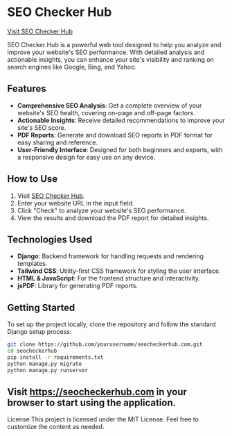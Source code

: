 # SEO Checker Hub

[Visit SEO Checker Hub](https://seocheckerhub.com)

SEO Checker Hub is a powerful web tool designed to help you analyze and improve your website's SEO performance. With detailed analysis and actionable insights, you can enhance your site's visibility and ranking on search engines like Google, Bing, and Yahoo.

## Features

- **Comprehensive SEO Analysis**: Get a complete overview of your website's SEO health, covering on-page and off-page factors.
- **Actionable Insights**: Receive detailed recommendations to improve your site's SEO score.
- **PDF Reports**: Generate and download SEO reports in PDF format for easy sharing and reference.
- **User-Friendly Interface**: Designed for both beginners and experts, with a responsive design for easy use on any device.

## How to Use

1. Visit [SEO Checker Hub](https://seocheckerhub.com).
2. Enter your website URL in the input field.
3. Click "Check" to analyze your website's SEO performance.
4. View the results and download the PDF report for detailed insights.

## Technologies Used

- **Django**: Backend framework for handling requests and rendering templates.
- **Tailwind CSS**: Utility-first CSS framework for styling the user interface.
- **HTML & JavaScript**: For the frontend structure and interactivity.
- **jsPDF**: Library for generating PDF reports.

## Getting Started

To set up the project locally, clone the repository and follow the standard Django setup process:

```bash
git clone https://github.com/yourusername/seocheckerhub.com.git
cd seocheckerhub
pip install -r requirements.txt
python manage.py migrate
python manage.py runserver
```

## Visit https://seocheckerhub.com in your browser to start using the application.

License
This project is licensed under the MIT License.
Feel free to customize the content as needed.